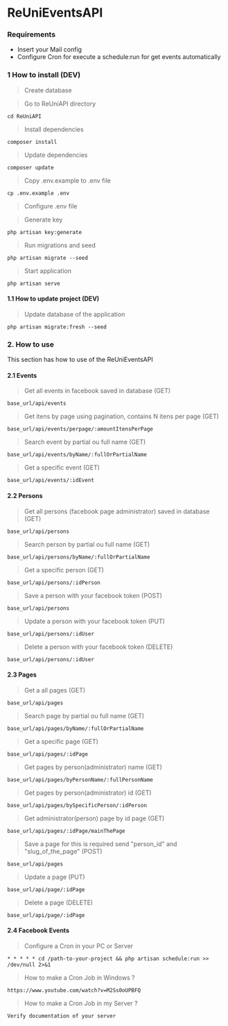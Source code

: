 # ReUniEventsAPI

### Requirements

* Insert your Mail config
* Configure Cron for execute a schedule:run for get events automatically

### 1 How to install (DEV)

> Create database

> Go to ReUniAPI directory

```
cd ReUniAPI
```

> Install dependencies

```
composer install
```
> Update dependencies

```
composer update
```

> Copy .env.example to .env file

```
cp .env.example .env
```

> Configure .env file

> Generate key

```
php artisan key:generate
```

> Run migrations and seed

```
php artisan migrate --seed
```

> Start application
```
php artisan serve
```

#### 1.1 How to update project (DEV)

> Update database of the application
```
php artisan migrate:fresh --seed
```

### 2. How to use

This section has how to use of the ReUniEventsAPI

#### 2.1 Events

> Get all events in facebook saved in database (GET)

```
base_url/api/events
```


> Get itens by page using pagination, contains N itens per page (GET)

```
base_url/api/events/perpage/:amountItensPerPage
```
> Search event by partial ou full name (GET)

```
base_url/api/events/byName/:fullOrPartialName
```

> Get a specific event (GET)

```
base_url/api/events/:idEvent
```

#### 2.2 Persons

> Get all persons (facebook page administrator) saved in database (GET)

```
base_url/api/persons
```

> Search person by partial ou full name (GET)

```
base_url/api/persons/byName/:fullOrPartialName
```

> Get a specific person (GET)

```
base_url/api/persons/:idPerson
```

> Save a person with your facebook token (POST)

```
base_url/api/persons
```

> Update a person with your facebook token (PUT)

```
base_url/api/persons/:idUser
```


> Delete a person with your facebook token (DELETE)

```
base_url/api/persons/:idUser
```

#### 2.3 Pages

> Get a all pages (GET)

```
base_url/api/pages
```

> Search page by partial ou full name (GET)

```
base_url/api/pages/byName/:fullOrPartialName
```

> Get a specific page (GET)

```
base_url/api/pages/:idPage
```

> Get pages by person(administrator) name (GET)

```
base_url/api/pages/byPersonName/:fullPersonName
```

> Get pages by person(administrator) id (GET)

```
base_url/api/pages/bySpecificPerson/:idPerson
```

> Get administrator(person) page by id page (GET)

```
base_url/api/pages/:idPage/mainThePage
```

> Save a page for this is required send "person_id" and "slug_of_the_page" (POST)

```
base_url/api/pages
```

> Update a page (PUT)

```
base_url/api/page/:idPage
```


> Delete a page (DELETE)

```
base_url/api/page/:idPage
```

#### 2.4 Facebook Events

> Configure a Cron in your PC or Server

```
* * * * * cd /path-to-your-project && php artisan schedule:run >> /dev/null 2>&1
```

> How to make a Cron Job in Windows ?

```
https://www.youtube.com/watch?v=M2Ss0oUPBFQ
```

> How to make a Cron Job in my Server ?

```
Verify documentation of your server
```


